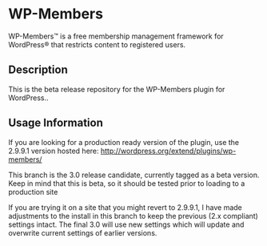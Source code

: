 # WP-Members #

WP-Members&trade; is a free membership management framework for WordPress&reg; that restricts content to registered users.

## Description ##

This is the beta release repository for the WP-Members plugin for WordPress..

## Usage Information ##

If you are looking for a production ready version of the plugin, use the 2.9.9.1 version hosted here:
http://wordpress.org/extend/plugins/wp-members/

This branch is the 3.0 release candidate, currently tagged as a beta version.  Keep in mind that this is beta, so it should be tested prior to loading to a production site

If you are trying it on a site that you might revert to 2.9.9.1, I have made adjustments to the install in this branch to keep the previous (2.x compliant) settings intact.  The final 3.0 will use new settings which will update and overwrite current settings of earlier versions.
